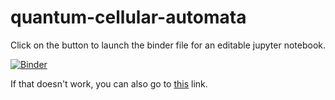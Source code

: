# quantum-cellular-automata

Click on the button to launch the binder file for an editable jupyter notebook.

[![Binder](https://mybinder.org/badge_logo.svg)](https://mybinder.org/v2/gh/ayushidubal/quantum-cellular-automata/main?filepath=QCA.ipynb)


If that doesn't work, you can also go to [this](https://mybinder.org/v2/gh/ayushidubal/quantum-cellular-automata/main?filepath=QCA.ipynb) link.
